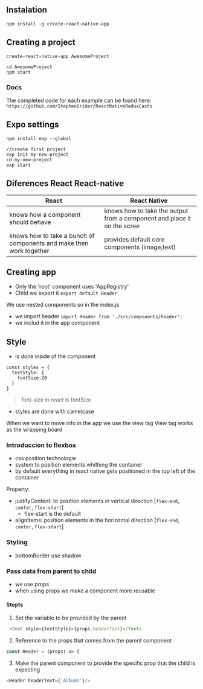 ## Instalation

`npm install -g create-react-native-app`

## Creating a project

```
create-react-native-app AwesomeProject

cd AwesomeProject
npm start
```


### Docs

The completed code for each example can be found here: `https://github.com/StephenGrider/ReactNativeReduxCasts`

## Expo settings

```
npm install exp --global

//create first project
exp init my-new-project
cd my-new-project
exp start
```

## Diferences React React-native

| React| React Native|
|--|---|
|knows how a component should behave|knows how to take the output from a component and place it on the scree|
|knows how to take a bunch of components and make then work together|provides default core components (image,text)|


## Creating app

- Only the 'root' component uses 'AppRegistry'
- Child we export it `export default Header`

We use nested components so in the index.js
- we import header `import Header from './src/components/header';`
- we includ it in the app component

## Style

- is done inside of the component
```
const styles = {
  textStyle: {
    fontSize:20
  }
}
```
> font-size in react is fontSize
- styles are done with camelcase

When we want to move info in the app we use the view tag
View tag works as the wrapping board

### Introduccion to flexbox

- css position technologie
- system to position elements whithing the container
- by default everything in react native gets positioned in the top left of the container

Property:
- justifyContent: to position elements in vertical direction [`flex-end`, `center`, `flex-start`]
  - flex-start is the default
- alignItems: position elements in the horizontal direction [`flex-end`, `center`, `flex-start`]

### Styling

- bottomBorder use shadow

### Pass data from parent to child

- we use props
- when using props we make a component more reusable

#### Stepts

1. Set the variable to be provided by the parent
```js
 <Text style={textStyle}>{props.headerText}</Text>
```
2. Reference to the props that comes from the parent component
```js
const Header = (props) => {
```
3. Make the parent component to provide the specific prop that the child is expecting
```js
<Header headerText={'Albums'}/>
```